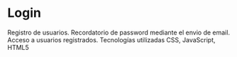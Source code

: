 # Login

Registro de usuarios. Recordatorio de password mediante el envio de email. Acceso a usuarios registrados. Tecnologías utilizadas CSS, JavaScript, HTML5
